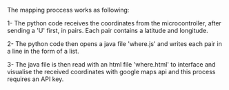 The mapping proccess works as following:

  1- The python code receives the coordinates from the microcontroller, after sending a 'U' first, in pairs. Each pair contains a latitude and longitude.
  
  2- The python code then opens a java file 'where.js' and writes each pair in a line in the form of a list.
  
  3- The java file is then read with an html file 'where.html' to interface and visualise the received coordinates with google maps api and this process requires an API key.
